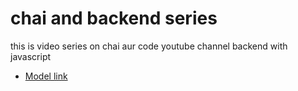# chai and backend series

this is video series on chai aur code youtube channel backend with javascript
- [Model link](https://app.eraser.io/workspace/YtPqZ1VogxGy1jzIDkzj)
